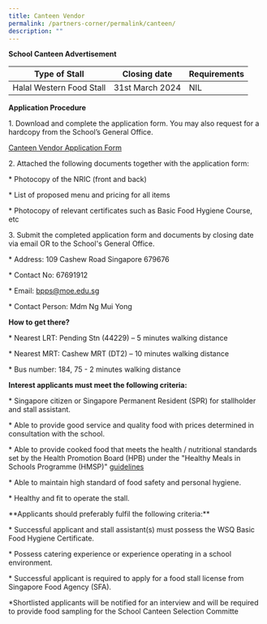 ```yaml
---
title: Canteen Vendor
permalink: /partners-corner/permalink/canteen/
description: ""
---
```

**School Canteen Advertisement**



| Type of Stall | Closing date | Requirements|
| -------- | -------- | -------- |
| Halal Western Food Stall    | 31st March 2024   | NIL     |

**Application Procedure**

 
1\. Download and complete the application form. You may also request for a hardcopy from the School’s General Office.



[Canteen Vendor Application Form](/files/canteen%20stall%20application%20formbf71.pdf)

2\. Attached the following documents together with the application form:

\* Photocopy of the NRIC (front and back)

\* List of proposed menu and pricing for all items

\* Photocopy of relevant certificates such as Basic Food Hygiene Course, etc

3\. Submit the completed application form and documents by closing date via email OR to the School's General Office.

\* Address: 109 Cashew Road Singapore 679676

\* Contact No: 67691912

\* Email: bpps@moe.edu.sg

\* Contact Person: Mdm Ng Mui Yong

**How to get there?**

\* Nearest LRT: Pending Stn (44229) – 5 minutes walking distance

\* Nearest MRT: Cashew MRT (DT2) – 10 minutes walking distance

\* Bus number: 184, 75 - 2 minutes walking distance

**Interest applicants must meet the following criteria:**

\* Singapore citizen or Singapore Permanent Resident (SPR) for stallholder and stall assistant.

\* Able to provide good service and quality food with prices determined in consultation with the school.

\* Able to provide cooked food that meets the health / nutritional standards set by the Health Promotion Board (HPB) under the "Healthy Meals in Schools Programme (HMSP)" [guidelines](https://www.hpb.gov.sg/schools/school-programmes/healthy-meals-in-schools-programme) 

\* Able to maintain high standard of food safety and personal hygiene.

\* Healthy and fit to operate the stall.

\*\*Applicants should preferably fulfil the following criteria:\*\*

\* Successful applicant and stall assistant(s) must possess the WSQ Basic Food Hygiene Certificate.

\* Possess catering experience or experience operating in a school environment.

\* Successful applicant is required to apply for a food stall license from Singapore Food Agency (SFA).

\*Shortlisted applicants will be notified for an interview and will be required to provide food sampling for the School Canteen Selection Committe

